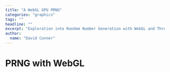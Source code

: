 ```yaml
---
title: "A WebGL GPU PRNG"
categories: "graphics"
tags: ""
headline: ""
excerpt: "Exploration into Random Number Generation with WebGL and ThreeJS"
author:
  name: "David Conner"
---
```


# PRNG with WebGL

<script type="x-shader/x-vertex" id="vertCube">
  void main() {
    vec4 mvPosition = modelViewMatrix * vec4(position, 1.0);
    gl_Position = projectionMatrix * mvPosition;
  }
</script>

<script type="x-shader/x-fragment" id="fragCube">
  uniform sampler2D texture;
  void main() {
    gl_FragColor = texture2D(texture, gl_FragCoord.xy);
  }
</script>

<script type="x-shader/x-fragment" id="computeShaderRandoms">
  void main() {
    vec2 uv = gl_FragCoord.xy;
    gl_FragColor = texture2D(texRandom, uv);
    //gl_FragColor = texture2D(texRandom, vec2(1,1) - uv);
  }
</script>

<!--<script type="x-shader/x-vertex" id="hmmm">-->

<!--</script>-->

<script src="/js/three/GPUComputeRenderer.js" type="text/javascript"></script>
<script src="/js/3d/2016-12-31-webgl-gpu-prng.js" type="text/javascript"></script>
